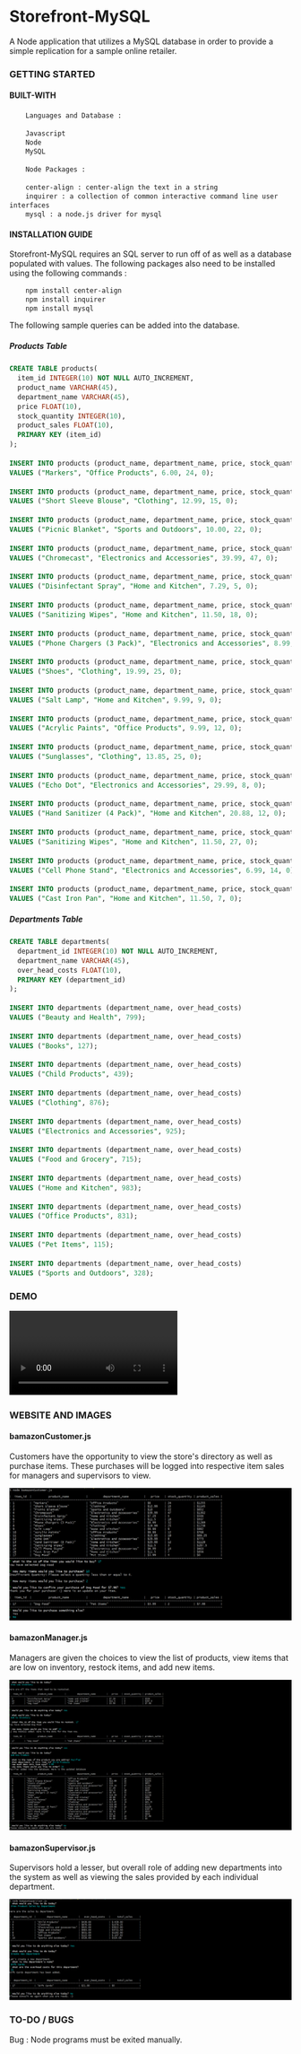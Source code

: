 # Storefront-MySQL

A Node application that utilizes a MySQL database in order to provide a simple replication for a sample online retailer.

### GETTING STARTED

#### BUILT-WITH

```
    Languages and Database :
    
    Javascript
    Node
    MySQL
    
    Node Packages :

    center-align : center-align the text in a string
    inquirer : a collection of common interactive command line user interfaces
    mysql : a node.js driver for mysql

```

#### INSTALLATION GUIDE

Storefront-MySQL requires an SQL server to run off of as well as a database populated with values.
The following packages also need to be installed using the following commands :

```
    npm install center-align
    npm install inquirer
    npm install mysql
```

The following sample queries can be added into the database.

##### Products Table

```sql
CREATE TABLE products(
  item_id INTEGER(10) NOT NULL AUTO_INCREMENT,
  product_name VARCHAR(45),
  department_name VARCHAR(45),
  price FLOAT(10),
  stock_quantity INTEGER(10),
  product_sales FLOAT(10),
  PRIMARY KEY (item_id)
);

INSERT INTO products (product_name, department_name, price, stock_quantity, product_sales)
VALUES ("Markers", "Office Products", 6.00, 24, 0);

INSERT INTO products (product_name, department_name, price, stock_quantity, product_sales)
VALUES ("Short Sleeve Blouse", "Clothing", 12.99, 15, 0);

INSERT INTO products (product_name, department_name, price, stock_quantity, product_sales)
VALUES ("Picnic Blanket", "Sports and Outdoors", 10.00, 22, 0);

INSERT INTO products (product_name, department_name, price, stock_quantity, product_sales)
VALUES ("Chromecast", "Electronics and Accessories", 39.99, 47, 0);

INSERT INTO products (product_name, department_name, price, stock_quantity, product_sales)
VALUES ("Disinfectant Spray", "Home and Kitchen", 7.29, 5, 0);

INSERT INTO products (product_name, department_name, price, stock_quantity, product_sales)
VALUES ("Sanitizing Wipes", "Home and Kitchen", 11.50, 18, 0);

INSERT INTO products (product_name, department_name, price, stock_quantity, product_sales)
VALUES ("Phone Chargers (3 Pack)", "Electronics and Accessories", 8.99, 32, 0);

INSERT INTO products (product_name, department_name, price, stock_quantity, product_sales)
VALUES ("Shoes", "Clothing", 19.99, 25, 0);

INSERT INTO products (product_name, department_name, price, stock_quantity, product_sales)
VALUES ("Salt Lamp", "Home and Kitchen", 9.99, 9, 0);

INSERT INTO products (product_name, department_name, price, stock_quantity, product_sales)
VALUES ("Acrylic Paints", "Office Products", 9.99, 12, 0);

INSERT INTO products (product_name, department_name, price, stock_quantity, product_sales)
VALUES ("Sunglasses", "Clothing", 13.85, 25, 0);

INSERT INTO products (product_name, department_name, price, stock_quantity, product_sales)
VALUES ("Echo Dot", "Electronics and Accessories", 29.99, 8, 0);

INSERT INTO products (product_name, department_name, price, stock_quantity, product_sales)
VALUES ("Hand Sanitizer (4 Pack)", "Home and Kitchen", 20.88, 12, 0);

INSERT INTO products (product_name, department_name, price, stock_quantity, product_sales)
VALUES ("Sanitizing Wipes", "Home and Kitchen", 11.50, 27, 0);

INSERT INTO products (product_name, department_name, price, stock_quantity, product_sales)
VALUES ("Cell Phone Stand", "Electronics and Accessories", 6.99, 14, 0);

INSERT INTO products (product_name, department_name, price, stock_quantity, product_sales)
VALUES ("Cast Iron Pan", "Home and Kitchen", 11.50, 7, 0);
```

##### Departments Table

```sql
CREATE TABLE departments(
  department_id INTEGER(10) NOT NULL AUTO_INCREMENT,
  department_name VARCHAR(45),
  over_head_costs FLOAT(10),
  PRIMARY KEY (department_id)
);

INSERT INTO departments (department_name, over_head_costs)
VALUES ("Beauty and Health", 799);

INSERT INTO departments (department_name, over_head_costs)
VALUES ("Books", 127);

INSERT INTO departments (department_name, over_head_costs)
VALUES ("Child Products", 439);

INSERT INTO departments (department_name, over_head_costs)
VALUES ("Clothing", 876);

INSERT INTO departments (department_name, over_head_costs)
VALUES ("Electronics and Accessories", 925);

INSERT INTO departments (department_name, over_head_costs)
VALUES ("Food and Grocery", 715);

INSERT INTO departments (department_name, over_head_costs)
VALUES ("Home and Kitchen", 983);

INSERT INTO departments (department_name, over_head_costs)
VALUES ("Office Products", 831);

INSERT INTO departments (department_name, over_head_costs)
VALUES ("Pet Items", 115);

INSERT INTO departments (department_name, over_head_costs)
VALUES ("Sports and Outdoors", 328);
```

### DEMO

![Storefront-MySQL Demo](./images/bamazon.webm)

### WEBSITE AND IMAGES

#### bamazonCustomer.js

Customers have the opportunity to view the store's directory as well as purchase items. These purchases will be logged into respective item sales for managers and supervisors to view.

![bamazon Customer](./images/customer.png)

#### bamazonManager.js

Managers are given the choices to view the list of products, view items that are low on inventory, restock items, and add new items.

![bamazon Manager](./images/manager.png)

#### bamazonSupervisor.js

Supervisors hold a lesser, but overall role of adding new departments into the system as well as viewing the sales provided by each individual department.

![bamazon Supervisor](./images/supervisor.png)

### TO-DO / BUGS

Bug : Node programs must be exited manually.
